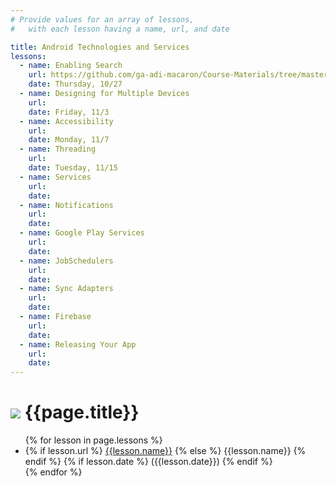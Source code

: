```yaml
---
# Provide values for an array of lessons,
#   with each lesson having a name, url, and date

title: Android Technologies and Services
lessons:
  - name: Enabling Search
    url: https://github.com/ga-adi-macaron/Course-Materials/tree/master/lessons/android-technologies-and-services/enable-search-lesson
    date: Thursday, 10/27
  - name: Designing for Multiple Devices
    url:
    date: Friday, 11/3
  - name: Accessibility
    url:
    date: Monday, 11/7
  - name: Threading
    url:
    date: Tuesday, 11/15
  - name: Services
    url:
    date: 
  - name: Notifications
    url:
    date: 
  - name: Google Play Services
    url:
    date: 
  - name: JobSchedulers
    url:
    date: 
  - name: Sync Adapters
    url:
    date: 
  - name: Firebase
    url:
    date: 
  - name: Releasing Your App
    url:
    date: 
---
```


# ![](https://ga-dash.s3.amazonaws.com/production/assets/logo-9f88ae6c9c3871690e33280fcf557f33.png) {{page.title}}

<ul>
  {% for lesson in page.lessons %}
  <li>
    {% if lesson.url %}
      <a href="{{lesson.url}}">{{lesson.name}}</a>
    {% else %}
      {{lesson.name}}
    {% endif %}
    {% if lesson.date %}
      ({{lesson.date}})
    {% endif %}
  </li>
  {% endfor %}
</ul>
